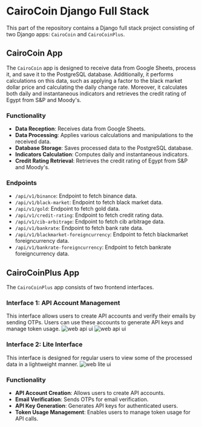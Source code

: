 
# CairoCoin Django Full Stack

This part of the repository contains a Django full stack project consisting of two Django apps: `CairoCoin` and `CairoCoinPlus`.

## CairoCoin App

The `CairoCoin` app is designed to receive data from Google Sheets, process it, and save it to the PostgreSQL database. Additionally, it performs calculations on this data, such as applying a factor to the black market dollar price and calculating the daily change rate. Moreover, it calculates both daily and instantaneous indicators and retrieves the credit rating of Egypt from S&P and Moody's.

### Functionality

-   **Data Reception**: Receives data from Google Sheets.
-   **Data Processing**: Applies various calculations and manipulations to the received data.
-   **Database Storage**: Saves processed data to the PostgreSQL database.
-   **Indicators Calculation**: Computes daily and instantaneous indicators.
-   **Credit Rating Retrieval**: Retrieves the credit rating of Egypt from S&P and Moody's.

### Endpoints

-   `/api/v1/binance`: Endpoint to fetch binance data.
-   `/api/v1/black-market`: Endpoint to fetch black market data.
-   `/api/v1/gold`: Endpoint to fetch gold data.
-   `/api/v1/credit-rating`: Endpoint to fetch credit rating data.
-   `/api/v1/cib-arbitrage`: Endpoint to fetch cib arbitrage data.
-   `/api/v1/bankrate`: Endpoint to fetch bank rate data.
-   `/api/v1/blackmarket-foreigncurrency`: Endpoint to fetch blackmarket foreigncurrency data.
-   `/api/v1/bankrate-foreigncurrency`: Endpoint to fetch bankrate foreigncurrency data.

## CairoCoinPlus App

The `CairoCoinPlus` app consists of two frontend interfaces.

### Interface 1: API Account Management

This interface allows users to create API accounts and verify their emails by sending OTPs. Users can use these accounts to generate API keys and manage token usage.
![web api ui](https://i.ibb.co/gF2jnV4/Group-1.png)
![web api ui](https://i.ibb.co/0j6qhQK/Group-2.jpg)

### Interface 2: Lite Interface

This interface is designed for regular users to view some of the processed data in a lightweight manner.
![web lite ui](https://i.ibb.co/NV64cSK/lite-web.png)

### Functionality

-   **API Account Creation**: Allows users to create API accounts.
-   **Email Verification**: Sends OTPs for email verification.
-   **API Key Generation**: Generates API keys for authenticated users.
-   **Token Usage Management**: Enables users to manage token usage for API calls.

